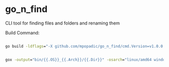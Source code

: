 # go_n_find

CLI tool for finding files and folders and renaming them

Build Command:

```cmd

go build -ldflags="-X github.com/mpopadic/go_n_find/cmd.Version=v1.0.0 -X github.com/mpopadic/go_n_find/cmd.BuildTime=${BUILD_TIME}"

```

```cmd

gox -output="bin/{{.OS}}_{{.Arch}}/{{.Dir}}" -osarch="linux/amd64 windows/amd64" -ldflags="-X github.com/mpopadic/go_n_find/cmd.Version=v1.0.0 -X github.com/mpopadic/go_n_find/cmd.BuildTime=${BUILD_TIME}"

```